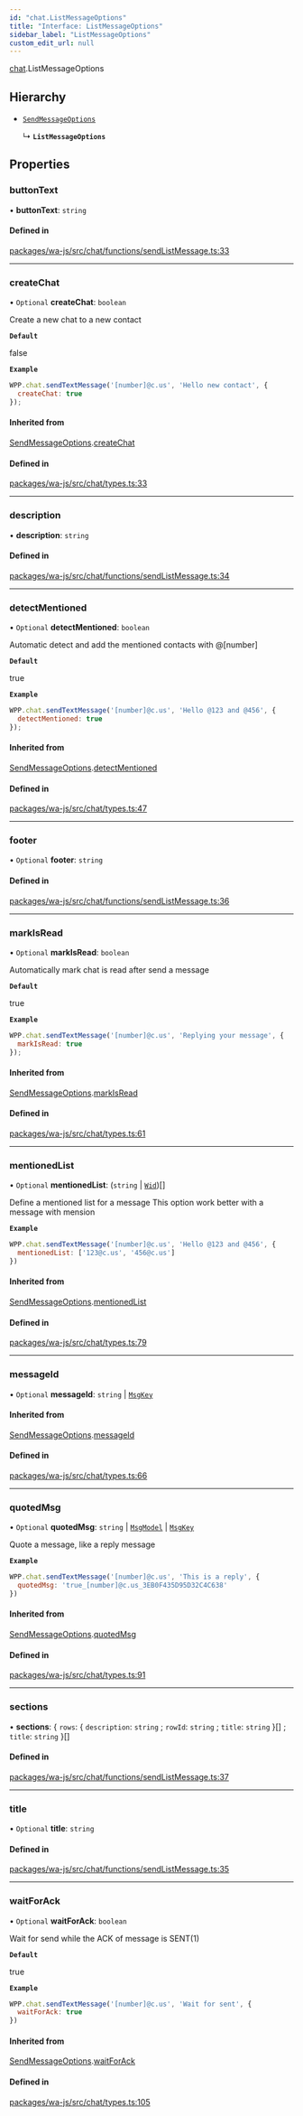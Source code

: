 ```yaml
---
id: "chat.ListMessageOptions"
title: "Interface: ListMessageOptions"
sidebar_label: "ListMessageOptions"
custom_edit_url: null
---
```


[chat](../namespaces/chat.md).ListMessageOptions

## Hierarchy

- [`SendMessageOptions`](chat.SendMessageOptions.md)

  ↳ **`ListMessageOptions`**

## Properties

### buttonText

• **buttonText**: `string`

#### Defined in

[packages/wa-js/src/chat/functions/sendListMessage.ts:33](https://github.com/wppconnect-team/wa-js/blob/main/src/chat/functions/sendListMessage.ts#L33)

___

### createChat

• `Optional` **createChat**: `boolean`

Create a new chat to a new contact

**`Default`**

false

**`Example`**

```javascript
WPP.chat.sendTextMessage('[number]@c.us', 'Hello new contact', {
  createChat: true
});
```

#### Inherited from

[SendMessageOptions](chat.SendMessageOptions.md).[createChat](chat.SendMessageOptions.md#createchat)

#### Defined in

[packages/wa-js/src/chat/types.ts:33](https://github.com/wppconnect-team/wa-js/blob/main/src/chat/types.ts#L33)

___

### description

• **description**: `string`

#### Defined in

[packages/wa-js/src/chat/functions/sendListMessage.ts:34](https://github.com/wppconnect-team/wa-js/blob/main/src/chat/functions/sendListMessage.ts#L34)

___

### detectMentioned

• `Optional` **detectMentioned**: `boolean`

Automatic detect and add the mentioned contacts with @[number]

**`Default`**

true

**`Example`**

```javascript
WPP.chat.sendTextMessage('[number]@c.us', 'Hello @123 and @456', {
  detectMentioned: true
});
```

#### Inherited from

[SendMessageOptions](chat.SendMessageOptions.md).[detectMentioned](chat.SendMessageOptions.md#detectmentioned)

#### Defined in

[packages/wa-js/src/chat/types.ts:47](https://github.com/wppconnect-team/wa-js/blob/main/src/chat/types.ts#L47)

___

### footer

• `Optional` **footer**: `string`

#### Defined in

[packages/wa-js/src/chat/functions/sendListMessage.ts:36](https://github.com/wppconnect-team/wa-js/blob/main/src/chat/functions/sendListMessage.ts#L36)

___

### markIsRead

• `Optional` **markIsRead**: `boolean`

Automatically mark chat is read after send a message

**`Default`**

true

**`Example`**

```javascript
WPP.chat.sendTextMessage('[number]@c.us', 'Replying your message', {
  markIsRead: true
});
```

#### Inherited from

[SendMessageOptions](chat.SendMessageOptions.md).[markIsRead](chat.SendMessageOptions.md#markisread)

#### Defined in

[packages/wa-js/src/chat/types.ts:61](https://github.com/wppconnect-team/wa-js/blob/main/src/chat/types.ts#L61)

___

### mentionedList

• `Optional` **mentionedList**: (`string` \| [`Wid`](../classes/whatsapp.Wid.md))[]

Define a mentioned list for a message
This option work better with a message with mension

**`Example`**

```javascript
WPP.chat.sendTextMessage('[number]@c.us', 'Hello @123 and @456', {
  mentionedList: ['123@c.us', '456@c.us']
})
```

#### Inherited from

[SendMessageOptions](chat.SendMessageOptions.md).[mentionedList](chat.SendMessageOptions.md#mentionedlist)

#### Defined in

[packages/wa-js/src/chat/types.ts:79](https://github.com/wppconnect-team/wa-js/blob/main/src/chat/types.ts#L79)

___

### messageId

• `Optional` **messageId**: `string` \| [`MsgKey`](../classes/whatsapp.MsgKey.md)

#### Inherited from

[SendMessageOptions](chat.SendMessageOptions.md).[messageId](chat.SendMessageOptions.md#messageid)

#### Defined in

[packages/wa-js/src/chat/types.ts:66](https://github.com/wppconnect-team/wa-js/blob/main/src/chat/types.ts#L66)

___

### quotedMsg

• `Optional` **quotedMsg**: `string` \| [`MsgModel`](../classes/whatsapp.MsgModel.md) \| [`MsgKey`](../classes/whatsapp.MsgKey.md)

Quote a message, like a reply message

**`Example`**

```javascript
WPP.chat.sendTextMessage('[number]@c.us', 'This is a reply', {
  quotedMsg: 'true_[number]@c.us_3EB0F435D95D32C4C638'
})
```

#### Inherited from

[SendMessageOptions](chat.SendMessageOptions.md).[quotedMsg](chat.SendMessageOptions.md#quotedmsg)

#### Defined in

[packages/wa-js/src/chat/types.ts:91](https://github.com/wppconnect-team/wa-js/blob/main/src/chat/types.ts#L91)

___

### sections

• **sections**: { `rows`: { `description`: `string` ; `rowId`: `string` ; `title`: `string`  }[] ; `title`: `string`  }[]

#### Defined in

[packages/wa-js/src/chat/functions/sendListMessage.ts:37](https://github.com/wppconnect-team/wa-js/blob/main/src/chat/functions/sendListMessage.ts#L37)

___

### title

• `Optional` **title**: `string`

#### Defined in

[packages/wa-js/src/chat/functions/sendListMessage.ts:35](https://github.com/wppconnect-team/wa-js/blob/main/src/chat/functions/sendListMessage.ts#L35)

___

### waitForAck

• `Optional` **waitForAck**: `boolean`

Wait for send while the ACK of message is SENT(1)

**`Default`**

true

**`Example`**

```javascript
WPP.chat.sendTextMessage('[number]@c.us', 'Wait for sent', {
  waitForAck: true
})
```

#### Inherited from

[SendMessageOptions](chat.SendMessageOptions.md).[waitForAck](chat.SendMessageOptions.md#waitforack)

#### Defined in

[packages/wa-js/src/chat/types.ts:105](https://github.com/wppconnect-team/wa-js/blob/main/src/chat/types.ts#L105)

